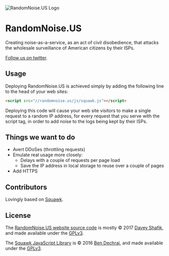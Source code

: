 ![RandomNoise.US Logo](https://randomnoise.us/img/randomnoise.us-twitter.png)

# RandomNoise.US

Creating noise-as-a-service, as an act of civil disobedience, that attacks the wholesale surveillance of American citizens by their ISPs.

[Follow us on twitter](https://twitter.com/RandomNoiseUS).

## Usage

Deploying RandomNoise.US is achieved simply by adding the following line to the head of your web sites:

```html
<script src="//randomnoise.us/js/squawk.js"></script>
```

Deploying this code will cause your web site visitors to make a single request to a random IP address, for every request that you serve with the script tag, in order to add noise to the logs being kept by their ISPs.

## Things we want to do

*   Avert DDoSes (throttling requests)
*   Emulate real usage more closely:
    *   Delays with a couple of requests per page load
    *   Save the IP address in local storage to reuse over a couple of pages
*   Add HTTPS

## Contributors

Lovingly based on [Squawk](https://squawk.cc).


## License

The [RandomNoise.US website source code](https://github.com/dshafik/randomnoise.us) is mostly © 2017 [Davey Shafik](https://twitter.com/dshafik), and made available under the [GPLv3](https://github.com/dshafik/randomnoise.us/blob/master/LICENSE.md).

The [Squawk JavaScript Library](https://github.com/dshafik/randomnoise.us/blob/master/js/squawk.js) is © 2016 [Ben Dechrai](https://twitter.com/bendechrai), and made available under the [GPLv3](https://github.com/bendechrai/squawk/blob/master/LICENSE.md). 


